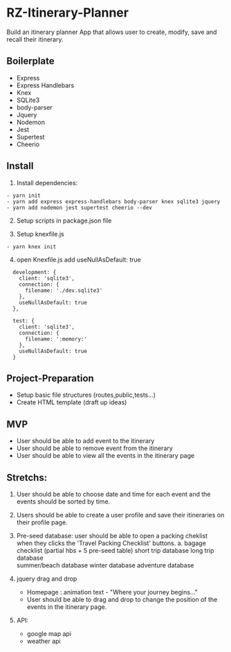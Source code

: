 # RZ-Itinerary-Planner

Build an itinerary planner App that allows user to create, modify, save and recall their itinerary.

## Boilerplate

 - Express
 - Express Handlebars
 - Knex
 - SQLite3
 - body-parser
 - Jquery
 - Nodemon
 - Jest
 - Supertest
 - Cheerio
 

## Install

1. Install dependencies:
```
- yarn init
- yarn add express express-handlebars body-parser knex sqlite3 jquery
- yarn add nodemon jest supertest cheerio --dev
```

2. Setup scripts in package.json file

3. Setup knexfile.js

```
- yarn knex init
```
4. open Knexfile.js add  useNullAsDefault: true

```
  development: {
    client: 'sqlite3',
    connection: {
      filename: './dev.sqlite3'
    },
    useNullAsDefault: true
  },

  test: {
    client: 'sqlite3',
    connection: {
      filename: ':memory:'
    },
    useNullAsDefault: true
  }
  ```

## Project-Preparation
- Setup basic file structures (routes,public,tests...)
- Create HTML template (draft up ideas)

## MVP
- User should be able to add event to the itinerary
- User should be able to remove event from the itinerary
- User should be able to view all the events in the itinerary page

## Stretchs:

1. User should be able to choose date and time for each event and the events should be sorted by time.

2. Users should be able to create a user profile and save their itineraries on their profile page. 

3. Pre-seed database: user should be able to open a packing cheklist when they clicks the 'Travel Packing Checklist' buttons.
	 a. bagage checklist (partial hbs + 5 pre-seed table)
         short trip database
         long trip  database	
         summer/beach  database	
         winter        database
         adventure     database

4. jquery drag and drop 
    - Homepage : animation text - "Where your journey begins..."
    - User should be able to drag and drop to change the position of the events in the itinerary page.

5. API: 
   - google map api
   - weather api

